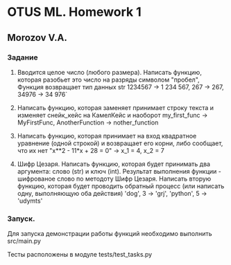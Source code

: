 # OTUS ML. Homework 1
## Morozov V.A.
### Задание
1. Вводится целое число (любого размера). Написать функцию, которая разобьет это число на разряды символом "пробел", Функция возвращает тип данных str
1234567 -> 1 234 567, 267 -> 267, 34976 -> 34 976`

2. Написать функцию, которая заменяет принимает строку текста и изменяет снейк_кейс на КамелКейс и наоборот
my_first_func -> MyFirstFunc, AnotherFunction -> nother_function

3. Написать функцию, которая принимает на вход квадратное уравнение (одной строкой) и возвращает его корни, либо сообщает, что их нет
"x**2 - 11*x + 28 = 0" -> x_1 = 4, x_2 = 7

4. Шифр Цезаря. Написать функцию, которая будет принимать два аргумента: слово (str) и ключ (int). Результат выполнения функции - шифрованое слово по методоту Шифр Цезаря. Написать вторую функцию, которая будет проводить обратный процесс (или написать одну, выполняющую оба действия)
'dog', 3 -> 'grj', 'python', 5 -> 'udymts'

### Запуск.
Для запуска демонстрации работы функций необходимо выполнить src/main.py

Тесты расположены в модуле tests/test_tasks.py
